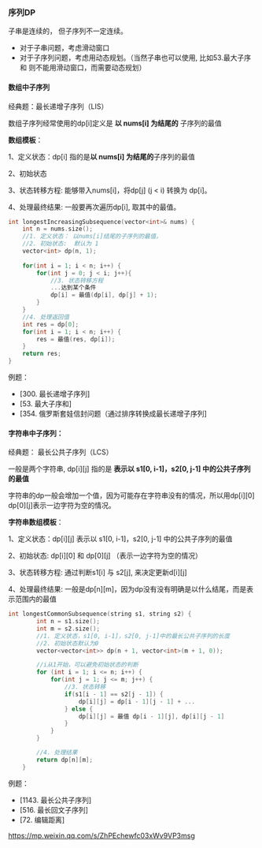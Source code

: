 ### 序列DP

子串是连续的， 但子序列不一定连续。

- 对于子串问题，考虑滑动窗口
- 对于子序列问题，考虑用动态规划。（当然子串也可以使用, 比如53.最大子序和 则不能用滑动窗口，而需要动态规划）


#### 数组中子序列

经典题：最长递增子序列（LIS）

数组子序列经常使用的dp[i]定义是 **以 nums[i] 为结尾的** 子序列的最值 

**数组模板**：

1、定义状态：dp[i] 指的是**以 nums[i] 为结尾的**子序列的最值

2、初始状态 

3、状态转移方程: 能够带入nums[i]，将dp[j] (j < i) 转换为 dp[i]。

4、处理最终结果: 一般要再次遍历dp[i], 取其中的最值。

```cpp
int longestIncreasingSubsequence(vector<int>& nums) {
    int n = nums.size();
    //1. 定义状态： 以nums[i]结尾的子序列的最值，
    //2. 初始状态:  默认为 1
    vector<int> dp(n, 1);
   
    for(int i = 1; i < n; i++) {
        for(int j = 0; j < i; j++){
            //3. 状态转移方程
            ...达到某个条件
            dp[i] = 最值(dp[i], dp[j] + 1);
        }
    }
    //4. 处理返回值
    int res = dp[0];
    for(int i = 1; i < n; i++) {
        res = 最值(res, dp[i]);
    }
    return res;
}
```

例题：
- [300. 最长递增子序列]
- [53. 最大子序和]
- [354. 俄罗斯套娃信封问题（通过排序转换成最长递增子序列]

#### 字符串中子序列：

经典题： 最长公共子序列（LCS）

一般是两个字符串, dp[i][j] 指的是 **表示以 s1[0, i-1]，s2[0, j-1] 中的公共子序列的最值**

字符串的dp一般会增加一个值，因为可能存在字符串没有的情况，所以用dp[i][0] dp[0][j]表示一边字符为空的情况。

**字符串数组模板**：

1、定义状态：dp[i][j] 表示以 s1[0, i-1]，s2[0, j-1] 中的公共子序列的最值

2、初始状态: dp[i][0] 和 dp[0][j] （表示一边字符为空的情况）

3、状态转移方程: 通过判断s1[i] 与 s2[j], 来决定更新d[i][j]

4、处理最终结果: 一般是dp[n][m]，因为dp没有没有明确是以什么结尾，而是表示范围内的最值

```cpp
int longestCommonSubsequence(string s1, string s2) {
        int n = s1.size();
        int m = s2.size();
        //1. 定义状态，s1[0, i-1]，s2[0, j-1]中的最长公共子序列的长度
        //2. 初始状态默认为0
        vector<vector<int>> dp(n + 1, vector<int>(m + 1, 0));

        //i从1开始，可以避免初始状态的判断
        for (int i = 1; i <= n; i++) {
            for(int j = 1; j <= m; j++) {
                //3. 状态转移
                if(s1[i - 1] == s2[j - 1]) {
                    dp[i][j] = dp[i - 1][j - 1] + ...
                } else {
                    dp[i][j] = 最值 dp[i - 1][j], dp[i][j - 1]
                }
            }
        }

        //4. 处理结果
        return dp[n][m];
    }
```
例题：
- [1143. 最长公共子序列]
- [516. 最长回文子序列]
- [72. 编辑距离]




https://mp.weixin.qq.com/s/ZhPEchewfc03xWv9VP3msg
